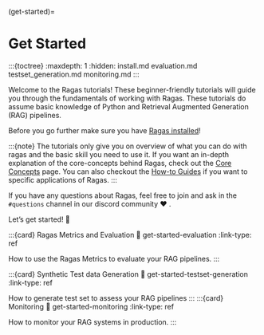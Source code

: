 (get-started)=
# Get Started

:::{toctree}
:maxdepth: 1
:hidden:
install.md
evaluation.md
testset_generation.md
monitoring.md
:::

Welcome to the Ragas tutorials! These beginner-friendly tutorials will guide you
through the fundamentals of working with Ragas. These tutorials do assume basic
knowledge of Python and Retrieval Augmented Generation (RAG) pipelines. 

Before you go further make sure you have [Ragas installed](./install.md)!

:::{note}
The tutorials only give you on overview of what you can do with ragas and the
basic skill you need to use it. If you want an in-depth explanation of the
core-concepts behind Ragas, check out the [Core Concepts](../concepts/index.md) page. You can also checkout the [How-to Guides](../howtos/index.md) if you want to specific applications of Ragas.
:::


If you have any questions about Ragas, feel free to join and ask in the
`#questions` channel in our discord community ❤ .

Let’s get started! 🏁

:::{card} Ragas Metrics and Evaluation
:link: get-started-evaluation
:link-type: ref

How to use the Ragas Metrics to evaluate your RAG pipelines.
:::

:::{card} Synthetic Test data Generation
:link: get-started-testset-generation
:link-type: ref

How to generate test set to assess your RAG pipelines
:::
:::{card} Monitoring
:link: get-started-monitoring
:link-type: ref

How to monitor your RAG systems in production.
:::
